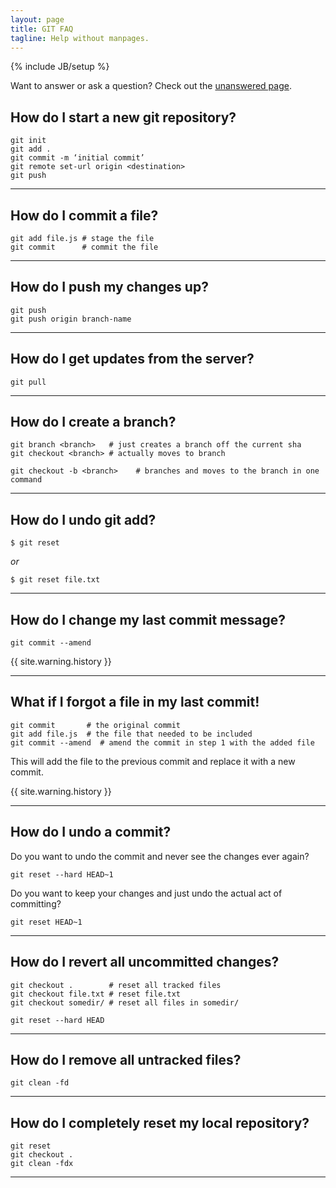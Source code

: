 ```yaml
---
layout: page
title: GIT FAQ
tagline: Help without manpages.
---
```

{% include JB/setup %}

Want to answer or ask a question? Check out the [unanswered page](./unanswered.html).

## How do I start a new git repository?

```
git init
git add .
git commit -m ‘initial commit’
git remote set-url origin <destination>
git push
```

------------------------------------------------


## How do I commit a file?

```
git add file.js # stage the file
git commit      # commit the file
```

------------------------------------------------

## How do I push my changes up?

```
git push
git push origin branch-name
```

------------------------------------------------

## How do I get updates from the server?
 
```
git pull
```

------------------------------------------------

## How do I create a branch?

```
git branch <branch>   # just creates a branch off the current sha
git checkout <branch> # actually moves to branch

git checkout -b <branch>    # branches and moves to the branch in one command
```

------------------------------------------------

## How do I undo git add?

```
$ git reset
```

*or* 

```
$ git reset file.txt
```

------------------------------------------------

## How do I change my last commit message?

```
git commit --amend
```

{{ site.warning.history }}

------------------------------------------------

## What if I forgot a file in my last commit!

```
git commit       # the original commit
git add file.js  # the file that needed to be included
git commit --amend  # amend the commit in step 1 with the added file
```

This will add the file to the previous commit and replace it with a new commit.

{{ site.warning.history }}

------------------------------------------------

## How do I undo a commit?

Do you want to undo the commit and never see the changes ever again?

```
git reset --hard HEAD~1
```

Do you want to keep your changes and just undo the actual act of committing?

```
git reset HEAD~1
```

------------------------------------------------

## How do I revert all uncommitted changes?

```
git checkout .        # reset all tracked files
git checkout file.txt # reset file.txt
git checkout somedir/ # reset all files in somedir/
```

```
git reset --hard HEAD
```

------------------------------------------------

## How do I remove all untracked files?

```
git clean -fd
```

------------------------------------------------

## How do I completely reset my local repository?

```
git reset
git checkout .
git clean -fdx
```
------------------------------------------------


